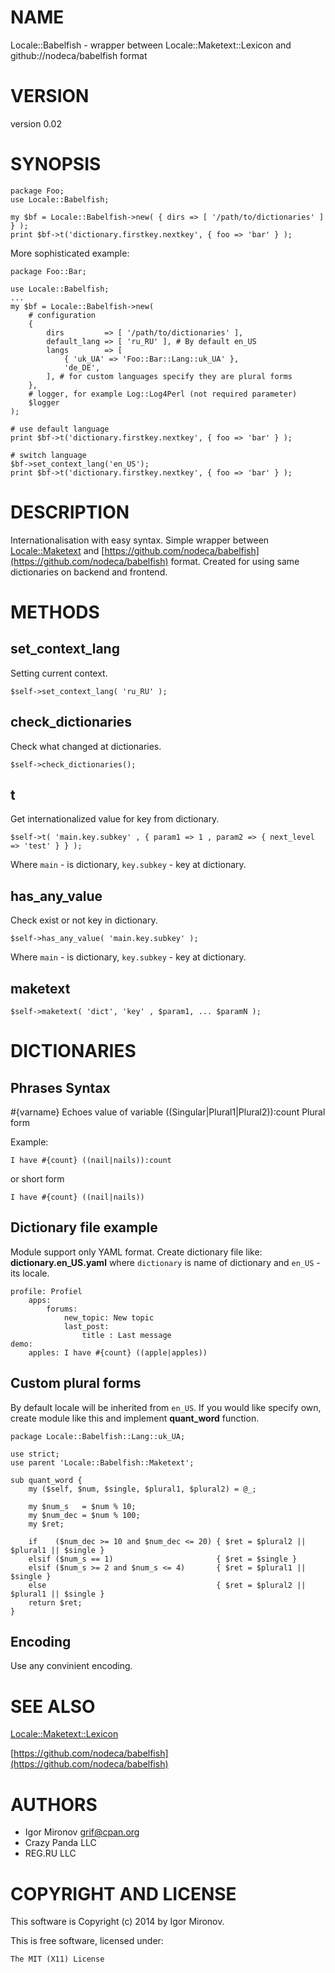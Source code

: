 # NAME

Locale::Babelfish - wrapper between Locale::Maketext::Lexicon and github://nodeca/babelfish format

# VERSION

version 0.02

# SYNOPSIS

    package Foo;
    use Locale::Babelfish;

    my $bf = Locale::Babelfish->new( { dirs => [ '/path/to/dictionaries' ] } );
    print $bf->t('dictionary.firstkey.nextkey', { foo => 'bar' } );

More sophisticated example:

    package Foo::Bar;

    use Locale::Babelfish;
    ...
    my $bf = Locale::Babelfish->new(
        # configuration
        {
            dirs         => [ '/path/to/dictionaries' ],
            default_lang => [ 'ru_RU' ], # By default en_US
            langs        => [
                { 'uk_UA' => 'Foo::Bar::Lang::uk_UA' },
                'de_DE',
            ], # for custom languages specify they are plural forms
        },
        # logger, for example Log::Log4Perl (not required parameter)
        $logger
    );

    # use default language
    print $bf->t('dictionary.firstkey.nextkey', { foo => 'bar' } );

    # switch language
    $bf->set_context_lang('en_US');
    print $bf->t('dictionary.firstkey.nextkey', { foo => 'bar' } );

# DESCRIPTION

Internationalisation with easy syntax. Simple wrapper between [Locale::Maketext](https://metacpan.org/pod/Locale::Maketext) and
[https://github.com/nodeca/babelfish](https://github.com/nodeca/babelfish) format. Created for using same dictionaries on backend and
frontend.

# METHODS

## set\_context\_lang

Setting current context.

    $self->set_context_lang( 'ru_RU' );

## check\_dictionaries

Check what changed at dictionaries.

    $self->check_dictionaries();

## t

Get internationalized value for key from dictionary.

    $self->t( 'main.key.subkey' , { param1 => 1 , param2 => { next_level  => 'test' } } );

Where `main` - is dictionary, `key.subkey` - key at dictionary.

## has\_any\_value

Check exist or not key in dictionary.

    $self->has_any_value( 'main.key.subkey' );

Where `main` - is dictionary, `key.subkey` - key at dictionary.

## maketext

    $self->maketext( 'dict', 'key' , $param1, ... $paramN );

# DICTIONARIES

## Phrases Syntax

\#{varname} Echoes value of variable
((Singular|Plural1|Plural2)):count Plural form

Example:

    I have #{count} ((nail|nails)):count

or short form

    I have #{count} ((nail|nails))

## Dictionary file example

Module support only YAML format. Create dictionary file like: **dictionary.en\_US.yaml** where
`dictionary` is name of dictionary and `en_US` - its locale.

    profile: Profiel
        apps:
            forums:
                new_topic: New topic
                last_post:
                    title : Last message
    demo:
        apples: I have #{count} ((apple|apples))

## Custom plural forms

By default locale will be inherited from `en_US`. If you would like specify own, create module like
this and implement **quant\_word** function.

    package Locale::Babelfish::Lang::uk_UA;

    use strict;
    use parent 'Locale::Babelfish::Maketext';

    sub quant_word {
        my ($self, $num, $single, $plural1, $plural2) = @_;

        my $num_s   = $num % 10;
        my $num_dec = $num % 100;
        my $ret;

        if    ($num_dec >= 10 and $num_dec <= 20) { $ret = $plural2 || $plural1 || $single }
        elsif ($num_s == 1)                       { $ret = $single }
        elsif ($num_s >= 2 and $num_s <= 4)       { $ret = $plural1 || $single }
        else                                      { $ret = $plural2 || $plural1 || $single }
        return $ret;
    }

## Encoding

Use any convinient encoding.

# SEE ALSO

[Locale::Maketext::Lexicon](https://metacpan.org/pod/Locale::Maketext::Lexicon)

[https://github.com/nodeca/babelfish](https://github.com/nodeca/babelfish)

# AUTHORS

- Igor Mironov <grif@cpan.org>
- Crazy Panda LLC
- REG.RU LLC

# COPYRIGHT AND LICENSE

This software is Copyright (c) 2014 by Igor Mironov.

This is free software, licensed under:

    The MIT (X11) License
